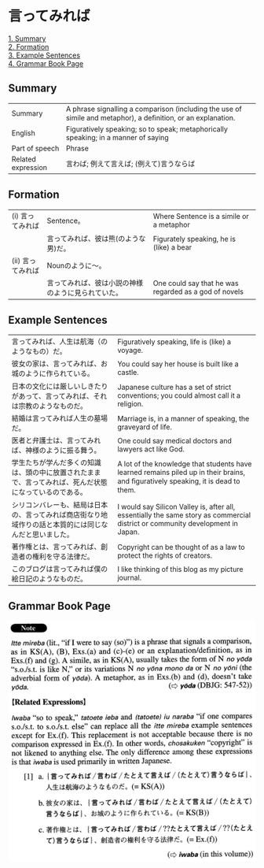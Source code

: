 # 言ってみれば

[1. Summary](#summary)<br>
[2. Formation](#formation)<br>
[3. Example Sentences](#example-sentences)<br>
[4. Grammar Book Page](#grammar-book-page)<br>


## Summary

<table><tr>   <td>Summary</td>   <td>A phrase signalling a comparison (including the use of simile and metaphor), a deﬁnition, or an explanation.</td></tr><tr>   <td>English</td>   <td>Figuratively speaking; so to speak; metaphorically speaking; in a manner of saying</td></tr><tr>   <td>Part of speech</td>   <td>Phrase</td></tr><tr>   <td>Related expression</td>   <td>言わば; 例えて言えば; (例えて)言うならば</td></tr></table>

## Formation

<table class="table"><tbody><tr class="tr head"><td class="td"><span class="numbers">(i)</span> <span class="concept">言ってみれば</span></td><td class="td"><span class="concept"></span><span>Sentence。</span></td><td class="td"><span>Where Sentence is a simile or a metaphor</span></td></tr><tr class="tr"><td class="td"></td><td class="td"><span class="concept">言ってみれば</span><span>、彼は熊(のような男)だ。</span></td><td class="td"><span>Figurately speaking, he is (like) a bear</span></td></tr><tr class="tr head"><td class="td"><span class="numbers">(ii)</span> <span class="concept">言ってみれば</span></td><td class="td"><span class="concept"></span><span>Nounのように～。</span></td><td class="td"></td></tr><tr class="tr"><td class="td"></td><td class="td"><span class="concept">言ってみれば</span><span>、彼は小説の神様のように見られていた。</span></td><td class="td"><span>One could say that he was regarded as a god of novels</span></td></tr></tbody></table>

## Example Sentences

<table><tr>   <td>言ってみれば、人生は航海（のようなもの）だ。</td>   <td>Figuratively speaking, life is (like) a voyage.</td></tr><tr>   <td>彼女の家は、言ってみれば、お城のように作られている。</td>   <td>You could say her house is built like a castle.</td></tr><tr>   <td>日本の文化には厳しいしきたりがあって、言ってみれば、それは宗教のようなものだ。</td>   <td>Japanese culture has a set of strict conventions; you could almost call it a religion.</td></tr><tr>   <td>結婚は言ってみれば人生の墓場だ。</td>   <td>Marriage is, in a manner of speaking, the graveyard of life.</td></tr><tr>   <td>医者と弁護士は、言ってみれば、神様のように振る舞う。</td>   <td>One could say medical doctors and lawyers act like God.</td></tr><tr>   <td>学生たちが学んだ多くの知識は、頭の中に放置されたままで、言ってみれば、死んだ状態になっているのである。</td>   <td>A lot of the knowledge that students have learned remains piled up in their brains, and ﬁguratively speaking, it is dead to them.</td></tr><tr>   <td>シリコンバレーも、結局は日本の、言ってみれば商店街なり地域作りの話と本質的には同じなんだと思いました。</td>   <td>I would say Silicon Valley is, after all, essentially the same story as commercial district or community development in Japan.</td></tr><tr>   <td>著作権とは、言ってみれば、創造者の権利を守る法律だ。</td>   <td>Copyright can be thought of as a law to protect the rights of creators.</td></tr><tr>   <td>このブログは言ってみれば僕の絵日記のようなものだ。</td>   <td>I like thinking of this blog as my picture journal.</td></tr></table>

## Grammar Book Page

![](../img/Advanced言ってみれば.png)

